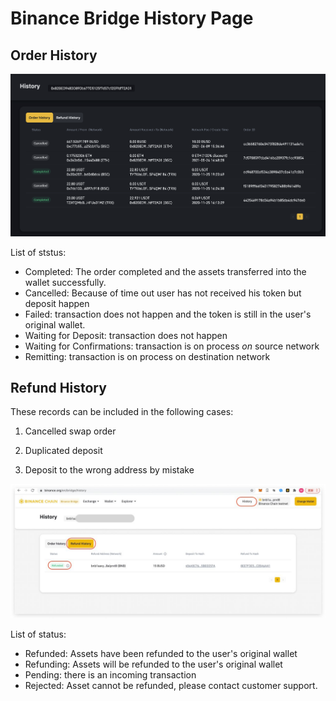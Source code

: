 # Binance Bridge History Page

## Order History

![](../.gitbook/assets/image%20%2814%29.png)

List of ststus:

* Completed: The order completed and the assets transferred into the wallet successfully.
* Cancelled: Because of time out user has not received his token but deposit happen
* Failed: transaction does not happen and the token is still in the user's original wallet.
* Waiting for Deposit: transaction does not happen 
* Waiting for Confirmations: transaction is on process _on_ source network
* Remitting: transaction is on process on destination network

## Refund History

  
These records can be included in the following cases:

1. Cancelled swap order

2. Duplicated deposit

3. Deposit to the wrong address by mistake 

![](../.gitbook/assets/telegram-cloud-photo-size-5-6203785358483762408-y.jpg)

List of status:

* Refunded: Assets have been refunded to the user's original wallet
* Refunding: Assets will be refunded to the user's original wallet
* Pending: there is an incoming transaction
* Rejected: Asset cannot be refunded, please contact customer support. 

  


  


